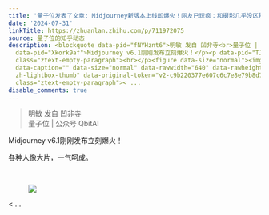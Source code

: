 ```yaml
---
title: '量子位发表了文章: Midjourney新版本上线即爆火！网友已玩疯：和摄影几乎没区别'
date: '2024-07-31'
linkTitle: https://zhuanlan.zhihu.com/p/711972075
source: 量子位的知乎动态
description: <blockquote data-pid="fNYHznt6">明敏 发自 凹非寺<br>量子位 | 公众号 QbitAI</blockquote><p
  data-pid="Xkork9af">Midjourney v6.1刚刚发布立刻爆火！</p><p data-pid="TJtLGMOV">各种人像大片，一气呵成。</p><p
  class="ztext-empty-paragraph"><br></p><figure data-size="normal"><img src="https://pic1.zhimg.com/v2-c9b220377e607c6c7e8e79b8d7ca78a8.jpg"
  data-caption="" data-size="normal" data-rawwidth="640" data-rawheight="905" class="origin_image
  zh-lightbox-thumb" data-original-token="v2-c9b220377e607c6c7e8e79b8d7ca78a8" referrerpolicy="no-referrer"></figure><p
  class="ztext-empty-paragraph">< ...
disable_comments: true
---
```

<blockquote data-pid="fNYHznt6">明敏 发自 凹非寺<br>量子位 | 公众号 QbitAI</blockquote><p data-pid="Xkork9af">Midjourney v6.1刚刚发布立刻爆火！</p><p data-pid="TJtLGMOV">各种人像大片，一气呵成。</p><p class="ztext-empty-paragraph"><br></p><figure data-size="normal"><img src="https://pic1.zhimg.com/v2-c9b220377e607c6c7e8e79b8d7ca78a8.jpg" data-caption="" data-size="normal" data-rawwidth="640" data-rawheight="905" class="origin_image zh-lightbox-thumb" data-original-token="v2-c9b220377e607c6c7e8e79b8d7ca78a8" referrerpolicy="no-referrer"></figure><p class="ztext-empty-paragraph">< ...